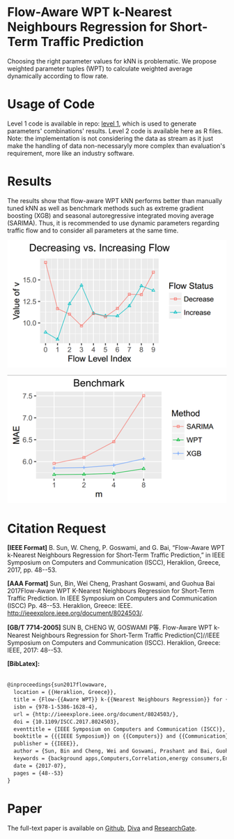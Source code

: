 # Flow-Aware WPT k-Nearest Neighbours Regression for Short-Term Traffic Prediction
Choosing the right parameter values for kNN is problematic.
We propose weighted parameter tuples (WPT) to calculate weighted average dynamically according to flow rate.

# Usage of Code
Level 1 code is available in repo: [level 1](https://github.com/SunnyBingoMe/code_knn_level1_cuda), which is used to generate parameters' combinations' results.
Level 2 code is available here as R files.
Note: the implementation is not considering the data as stream as it just make the handling of data non-necessaryly more complex than evaluation's requirement, more like an industry software.


# Results
The results show that flow-aware WPT kNN performs better than manually tuned kNN as well as benchmark methods such as extreme gradient boosting (XGB) and seasonal autoregressive integrated moving average (SARIMA). 
Thus, it is recommended to use dynamic parameters regarding traffic flow and to consider all parameters at the same time.

![](./_image/flowChangeWithLevelParamV.png)

![](./_image/benchmark.png)


# Citation Request
**[IEEE Format]** B. Sun, W. Cheng, P. Goswami, and G. Bai, “Flow-Aware WPT k-Nearest Neighbours Regression for Short-Term Traffic Prediction,” in IEEE Symposium on Computers and Communication (ISCC), Heraklion, Greece, 2017, pp. 48--53.

**[AAA Format]** Sun, Bin, Wei Cheng, Prashant Goswami, and Guohua Bai 2017Flow-Aware WPT K-Nearest Neighbours Regression for Short-Term Traffic Prediction. In IEEE Symposium on Computers and Communication (ISCC) Pp. 48--53. Heraklion, Greece: IEEE. http://ieeexplore.ieee.org/document/8024503/.

**[GB/T 7714-2005]** SUN B, CHENG W, GOSWAMI P等. Flow-Aware WPT k-Nearest Neighbours Regression for Short-Term Traffic Prediction[C]//IEEE Symposium on Computers and Communication (ISCC). Heraklion, Greece: IEEE, 2017: 48--53.

**[BibLatex]:**

```tex

@inproceedings{sun2017flowaware,
  location = {{Heraklion, Greece}},
  title = {Flow-{{Aware WPT}} k-{{Nearest Neighbours Regression}} for {{Short}}-{{Term Traffic Prediction}}},
  isbn = {978-1-5386-1628-4},
  url = {http://ieeexplore.ieee.org/document/8024503/},
  doi = {10.1109/ISCC.2017.8024503},
  eventtitle = {IEEE Symposium on Computers and Communication (ISCC)},
  booktitle = {{{IEEE Symposium}} on {{Computers}} and {{Communication}} ({{ISCC}})},
  publisher = {{IEEE}},
  author = {Sun, Bin and Cheng, Wei and Goswami, Prashant and Bai, Guohua},
  keywords = {background apps,Computers,Correlation,energy consumers,Energy consumption,energy efficiency,energy savings,IEEE 802.11 Standard,Job shop scheduling,multi-app scenarios,NetSense,network traffic scheduling,Processor scheduling,smart phones,smartphone traffic scheduling,telecommunication power management,telecommunication scheduling,Telecommunication traffic,traffic predictability,traffic traces},
  date = {2017-07},
  pages = {48--53}
}

```

# Paper
The full-text paper is available on [Github](https://github.com/SunnyBingoMe/sun2017flowaware-github/blob/master/sun2017flowaware-github.pdf), [Diva](http://urn.kb.se/resolve?urn=urn:nbn:se:bth-15208) and [ResearchGate](https://www.researchgate.net/publication/316940653_Flow-Aware_WPT_k-Nearest_Neighbours_Regression_for_Short-Term_Traffic_Prediction).

